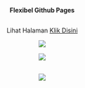 <p align="center"><b>Flexibel Github Pages</b>

##

<p align="center">Lihat Halaman <a href="https://raflydtya.github.io/rafi.github.io/">Klik Disini</a>

<p align="center"><img src="https://img.shields.io/badge/Status-Online-green.svg"/>
<p align="center"><img src="https://img.shields.io/badge/Powered-GithubPages-grey.svg"/>

##

<p align="center"><img src="http://ForTheBadge.com/images/badges/uses-html.svg"/>

